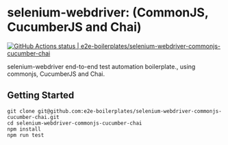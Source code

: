 # selenium-webdriver: (CommonJS, CucumberJS and Chai)

[![GitHub Actions status | e2e-boilerplates/selenium-webdriver-commonjs-cucumber-chai](https://github.com/e2e-boilerplates/selenium-webdriver-commonjs-cucumber-chai/workflows/selenium-webdriver-commonjs-cucumber-chai/badge.svg)](https://github.com/e2e-boilerplates/selenium-webdriver-commonjs-cucumber-chai/actions?workflow=selenium-webdriver-commonjs-cucumber-chai)

selenium-webdriver end-to-end test automation boilerplate., using commonjs, CucumberJS and Chai.

## Getting Started

    git clone git@github.com:e2e-boilerplates/selenium-webdriver-commonjs-cucumber-chai.git
    cd selenium-webdriver-commonjs-cucumber-chai
    npm install
    npm run test
